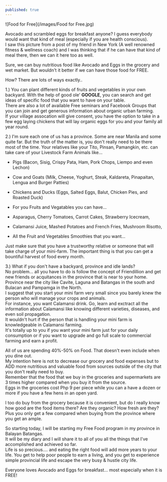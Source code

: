 ```yaml
---
published: true
---
```

![Food for Free](/images/Food for Free.jpg)

Avocado and scrambled eggs for breakfast anyone? I guess everybody would want that kind of meal (especially if you are health conscious).   
I saw this picture from a post of my friend in New York (A well renowned fitness & wellness coach) and I was thinking that if he can have that kind of meal there, then we can it here too as well.

Sure, we can buy nutritious food like Avocado and Eggs in the grocery and wet market. But wouldn't it better if we can have those food for FREE. 

How? There are lots of ways exactly..

1.) You can plant different kinds of fruits and vegetables in your own backyard. With the help of good ole' **GOOGLE**, you can search and get ideas of specific food that you want to have on your table.   
There are also a lot of available Free seminars and Facebook Groups that you can join and get generous information about organic urban farming.   
If your village assocation will give consent, you have the option to take in a few egg laying chickens that will lay organic eggs for you and your family all year round.


2.) I'm sure each one of us has a province. Some are near Manila and some quite far. But the truth of the matter is, you don't really need to be there most of the time. Your relatives like your Tito, Pinsan, Pamangkin, etc. can take care of your Livestock Farm Animals like...

- Pigs (Bacon, Sisig, Crispy Pata, Ham, Pork Chops, Liempo and even Lechon)
- Cow and Goats (Milk, Cheese, Yoghurt, Steak, Kaldareta, Pinapaitan, Lengua and Burger Patties) 
- Chickens and Ducks (Eggs, Salted Eggs, Balut, Chicken Pies, and Roasted Duck)

- For you Fruits and Vegatables you can have...
- Asparagus, Cherry Tomatoes, Carrot Cakes, Strawberry Icecream, 
- Calamansi Juice, Mashed Potatoes and French Fries, Mushroom Risotto,
- All the Fruit and Vegetables Smoothies that you want...

Just make sure that you have a trustworthy relative or someone that will take charge of your mini-farm. The important thing is that you can get a bountiful harvest of food every month.

3.) What if you don't have a backyard, province and idle lands?   
No problem... all you have to do is follow the concept of Friendillion and get new friends or acquitances in the province that is near to your home. Province near the city like Cavite, Laguna and Batangas in the south and Bulacan and Pampamga in the North.   
I suggest that you start your mini farm very small since you barely knew the person who will manage your crops and animals.   
For instance, you want Calamansi drink. Go, learn and exctract all the information about Calamansi like knowing different varieties, diseases, and even soil propagation.   
It wouldn't hurt if the person that is handling your mini farm is knowledgeable in Calamansi farming.    
It's totally up to you if you want your mini farm just for your daily consumption or if you want to upgrade and go full scale to commercial farming and earn a profit.


All of us are spending 40%-50% on Food. That doesn't even include when you dine out.   
My intention here is not to decrease our grocery and food expenses but to ADD more nutritious and valuable food from sources outside of the city that you don't really need to buy.   
Remember that the food that we buy in the groceries and supermarkets are 3 times higher compared when you buy it from the source.   
Eggs in the groceries cost Php 9 per piece while you can a have a dozen or more if you have a few hens in an open yard.

I too do buy from the grocery because it is convenient, but do I really know how good are the food items there? Are they organic? How fresh are they?   
Plus you only get a few compared when buying from the province where you get an ample. 

So starting today, I will be starting my Free Food program in my province in Balayan Batangas.   
It will be my diary and I will share it to all of you all the things that I've accomplished and achieved so far.   
Life is so precious.... and eating the right food will add more years to your life. You get to help poor people to earn a living, and you get to experience simple provincial life and escape the very busy & hustle city life. 

Everyone loves Avocado and Eggs for breakfast... most especially when it is FREE!


